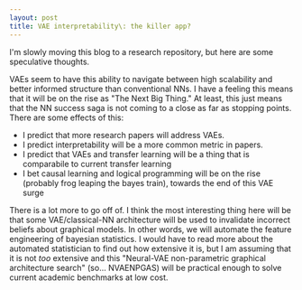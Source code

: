 ```yaml
---
layout: post
title: VAE interpretability\: the killer app?
---
```


I'm slowly moving this blog to a research repository, but here are some speculative thoughts.

VAEs seem to have this ability to navigate between high scalability and
better informed structure than conventional NNs. I have a feeling this
means that it will be on the rise as "The Next Big Thing." At least,
this just means that the NN success saga is not coming to a close as far
as stopping points. There are some effects of this:
- I predict that more research papers will address VAEs.
- I predict interpretability will be a more common metric in papers.
- I predict that VAEs and transfer learning will be a thing that is comparabile to current transfer learning
- I bet causal learning and logical programming will be on the rise (probably frog leaping the bayes train), towards the end of this VAE surge

There is a lot more to go off of. I think the most interesting thing
here will be that some VAE/classical-NN architecture will be used to
invalidate incorrect beliefs about graphical models. In other words,
we will automate the feature engineering of bayesian statistics. I
would have to read more about the automated statistician to find out
how extensive it is, but I am assuming that it is not _too_ extensive
and this "Neural-VAE non-parametric graphical architecture search"
(so... NVAENPGAS) will be practical enough to solve current academic
benchmarks at low cost.

